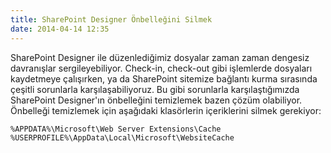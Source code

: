 ```yaml
---
title: SharePoint Designer Önbelleğini Silmek
date: 2014-04-14 12:35
---
```


SharePoint Designer ile düzenlediğimiz dosyalar zaman zaman dengesiz davranışlar sergileyebiliyor. Check-in, check-out gibi işlemlerde dosyaları kaydetmeye çalışırken, ya da SharePoint sitemize bağlantı kurma sırasında çeşitli sorunlarla karşılaşabiliyoruz. Bu gibi sorunlarla karşılaştığımızda SharePoint Designer'ın önbelleğini temizlemek bazen çözüm olabiliyor. Önbelleği temizlemek için aşağıdaki klasörlerin içeriklerini silmek gerekiyor:

<!--more-->
```
%APPDATA%\Microsoft\Web Server Extensions\Cache
%USERPROFILE%\AppData\Local\Microsoft\WebsiteCache
```
